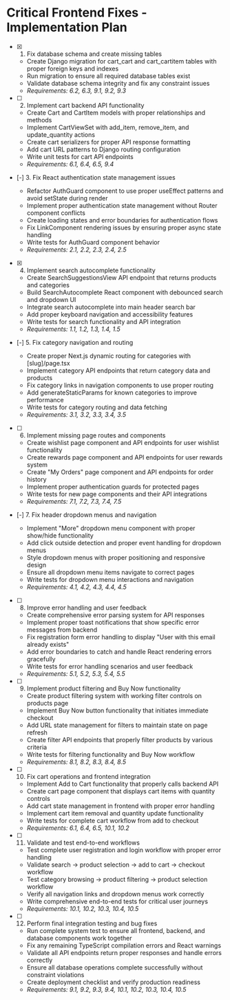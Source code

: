 # Critical Frontend Fixes - Implementation Plan

- [x] 1. Fix database schema and create missing tables





  - Create Django migration for cart_cart and cart_cartitem tables with proper foreign keys and indexes
  - Run migration to ensure all required database tables exist
  - Validate database schema integrity and fix any constraint issues
  - _Requirements: 6.2, 6.3, 9.1, 9.2, 9.3_

- [ ] 2. Implement cart backend API functionality





  - Create Cart and CartItem models with proper relationships and methods
  - Implement CartViewSet with add_item, remove_item, and update_quantity actions
  - Create cart serializers for proper API response formatting
  - Add cart URL patterns to Django routing configuration
  - Write unit tests for cart API endpoints
  - _Requirements: 6.1, 6.4, 6.5, 9.4_

- [-] 3. Fix React authentication state management issues




  - Refactor AuthGuard component to use proper useEffect patterns and avoid setState during render
  - Implement proper authentication state management without Router component conflicts
  - Create loading states and error boundaries for authentication flows
  - Fix LinkComponent rendering issues by ensuring proper async state handling
  - Write tests for AuthGuard component behavior
  - _Requirements: 2.1, 2.2, 2.3, 2.4, 2.5_

- [x] 4. Implement search autocomplete functionality





  - Create SearchSuggestionsView API endpoint that returns products and categories
  - Build SearchAutocomplete React component with debounced search and dropdown UI
  - Integrate search autocomplete into main header search bar
  - Add proper keyboard navigation and accessibility features
  - Write tests for search functionality and API integration
  - _Requirements: 1.1, 1.2, 1.3, 1.4, 1.5_

- [-] 5. Fix category navigation and routing



  - Create proper Next.js dynamic routing for categories with [slug]/page.tsx
  - Implement category API endpoints that return category data and products
  - Fix category links in navigation components to use proper routing
  - Add generateStaticParams for known categories to improve performance
  - Write tests for category routing and data fetching
  - _Requirements: 3.1, 3.2, 3.3, 3.4, 3.5_

- [ ] 6. Implement missing page routes and components










  - Create wishlist page component and API endpoints for user wishlist functionality
  - Create rewards page component and API endpoints for user rewards system
  - Create "My Orders" page component and API endpoints for order history
  - Implement proper authentication guards for protected pages
  - Write tests for new page components and their API integrations
  - _Requirements: 7.1, 7.2, 7.3, 7.4, 7.5_

- [-] 7. Fix header dropdown menus and navigation



  - Implement "More" dropdown menu component with proper show/hide functionality
  - Add click outside detection and proper event handling for dropdown menus
  - Style dropdown menus with proper positioning and responsive design
  - Ensure all dropdown menu items navigate to correct pages
  - Write tests for dropdown menu interactions and navigation
  - _Requirements: 4.1, 4.2, 4.3, 4.4, 4.5_

- [ ] 8. Improve error handling and user feedback
  - Create comprehensive error parsing system for API responses
  - Implement proper toast notifications that show specific error messages from backend
  - Fix registration form error handling to display "User with this email already exists"
  - Add error boundaries to catch and handle React rendering errors gracefully
  - Write tests for error handling scenarios and user feedback
  - _Requirements: 5.1, 5.2, 5.3, 5.4, 5.5_

- [ ] 9. Implement product filtering and Buy Now functionality
  - Create product filtering system with working filter controls on products page
  - Implement Buy Now button functionality that initiates immediate checkout
  - Add URL state management for filters to maintain state on page refresh
  - Create filter API endpoints that properly filter products by various criteria
  - Write tests for filtering functionality and Buy Now workflow
  - _Requirements: 8.1, 8.2, 8.3, 8.4, 8.5_

- [ ] 10. Fix cart operations and frontend integration
  - Implement Add to Cart functionality that properly calls backend API
  - Create cart page component that displays cart items with quantity controls
  - Add cart state management in frontend with proper error handling
  - Implement cart item removal and quantity update functionality
  - Write tests for complete cart workflow from add to checkout
  - _Requirements: 6.1, 6.4, 6.5, 10.1, 10.2_

- [ ] 11. Validate and test end-to-end workflows
  - Test complete user registration and login workflow with proper error handling
  - Validate search → product selection → add to cart → checkout workflow
  - Test category browsing → product filtering → product selection workflow
  - Verify all navigation links and dropdown menus work correctly
  - Write comprehensive end-to-end tests for critical user journeys
  - _Requirements: 10.1, 10.2, 10.3, 10.4, 10.5_

- [ ] 12. Perform final integration testing and bug fixes
  - Run complete system test to ensure all frontend, backend, and database components work together
  - Fix any remaining TypeScript compilation errors and React warnings
  - Validate all API endpoints return proper responses and handle errors correctly
  - Ensure all database operations complete successfully without constraint violations
  - Create deployment checklist and verify production readiness
  - _Requirements: 9.1, 9.2, 9.3, 9.4, 10.1, 10.2, 10.3, 10.4, 10.5_